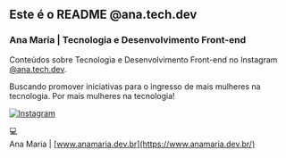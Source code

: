## Este é o README @ana.tech.dev 

### Ana Maria | Tecnologia e Desenvolvimento Front-end

Conteúdos sobre Tecnologia e Desenvolvimento Front-end no Instagram [@ana.tech.dev](https://www.instagram.com/ana.tech.dev). <br>

Buscando promover iniciativas para o ingresso de mais mulheres na tecnologia. Por mais mulheres na tecnologia!

<a href="https://www.instagram.com/ana.tech.dev/"><img alt="Instagram" src="https://img.shields.io/badge/ana.tech.dev-%23E4405F.svg?style=plastic&logo=Instagram&logoColor=white&color=blue"/></a>

💻 <br>
Ana Maria | [www.anamaria.dev.br](https://www.anamaria.dev.br/)

<!--

**Here are some ideas to get you started:**

🙋‍♀️ A short introduction - what is your organization all about?
🌈 Contribution guidelines - how can the community get involved?
👩‍💻 Useful resources - where can the community find your docs? Is there anything else the community should know?
🍿 Fun facts - what does your team eat for breakfast?
🧙 Remember, you can do mighty things with the power of [Markdown](https://docs.github.com/github/writing-on-github/getting-started-with-writing-and-formatting-on-github/basic-writing-and-formatting-syntax)
-->
